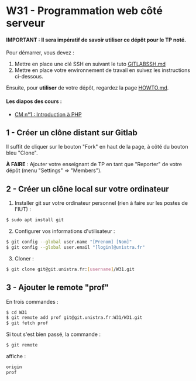 W31 - Programmation web côté serveur
====================================

#### IMPORTANT : Il sera impératif de savoir utiliser ce dépôt pour le TP noté.

Pour démarrer, vous devez :
1. Mettre en place une clé SSH en suivant le tuto [GITLABSSH.md](GITLABSSH.md)
2. Mettre en place votre environnement de travail en suivez les instructions ci-dessous.

Ensuite, pour **utiliser** de votre dépôt, regardez la page [HOWTO.md](HOWTO.md).

#### Les diapos des cours :
- [CM n°1 : Introduction à PHP](http://adrien.krahenbuhl.fr/courses/IUTRS/W31/CM1)

1 - Créer un **clône distant** sur Gitlab
-----------------------------------------

Il suffit de cliquer sur le bouton "Fork" en haut de la page, à côté du bouton bleu "Clone".

**À FAIRE** : Ajouter votre enseignant de TP en tant que "Reporter" de votre dépôt (menu "Settings" => "Members").

2 - Créer un **clône local** sur votre ordinateur
-------------------------------------------------

1. Installer git sur votre ordinateur personnel (rien à faire sur les postes de l'IUT) :
```sh
$ sudo apt install git
```

2. Configurer vos informations d'utilisateur :
```sh
$ git config --global user.name "[Prenom] [Nom]"
$ git config --global user.email "[login]@unistra.fr"
```

3. Cloner :
```sh
$ git clone git@git.unistra.fr:[username]/W31.git
```

3 - Ajouter le **remote "prof"**
--------------------------------

En trois commandes :
```sh
$ cd W31
$ git remote add prof git@git.unistra.fr:W31/W31.git
$ git fetch prof
```

Si tout s'est bien passé, la commande :
```sh
$ git remote
```
affiche :
```sh
origin
prof
```
